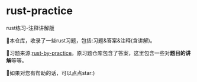 # rust-practice
rust练习-注释讲解版

🚀本仓库，收录了一些rust习题，包括:习题&答案&注释(含讲解)。

🎨习题来源:[rust-by-practice](https://github.com/sunface/rust-by-practice)。原习题仓库包含了答案，这里包含一些对**题目的讲解**等等。

🌟如果对您有帮助的话，可以点点star:)
